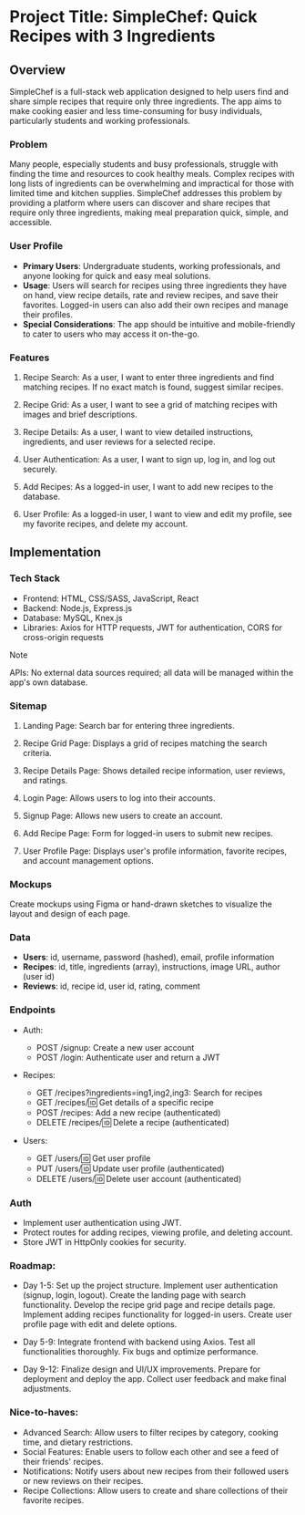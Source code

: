 # Project Title: SimpleChef: Quick Recipes with 3 Ingredients

## Overview
SimpleChef is a full-stack web application designed to help users find and share simple recipes that require only three ingredients. The app aims to make cooking easier and less time-consuming for busy individuals, particularly students and working professionals.

### Problem
Many people, especially students and busy professionals, struggle with finding the time and resources to cook healthy meals. Complex recipes with long lists of ingredients can be overwhelming and impractical for those with limited time and kitchen supplies. SimpleChef addresses this problem by providing a platform where users can discover and share recipes that require only three ingredients, making meal preparation quick, simple, and accessible.

### User Profile

- **Primary Users**: Undergraduate students, working professionals, and anyone looking for quick and easy meal solutions.
- **Usage**: Users will search for recipes using three ingredients they have on hand, view recipe details, rate and review recipes, and save their favorites. Logged-in users can also add their own recipes and manage their profiles.
- **Special Considerations**: The app should be intuitive and mobile-friendly to cater to users who may access it on-the-go.

### Features

1. Recipe Search:
As a user, I want to enter three ingredients and find matching recipes.
If no exact match is found, suggest similar recipes.

2. Recipe Grid:
As a user, I want to see a grid of matching recipes with images and brief descriptions.

3. Recipe Details:
As a user, I want to view detailed instructions, ingredients, and user reviews for a selected recipe.

4. User Authentication:
As a user, I want to sign up, log in, and log out securely.

5. Add Recipes:
As a logged-in user, I want to add new recipes to the database.

6. User Profile:
As a logged-in user, I want to view and edit my profile, see my favorite recipes, and delete my account.

## Implementation

### Tech Stack

- Frontend: HTML, CSS/SASS, JavaScript, React
- Backend: Node.js, Express.js
- Database: MySQL, Knex.js
- Libraries: Axios for HTTP requests, JWT for authentication, CORS for cross-origin requests

> [!NOTE]
> APIs: No external data sources required; all data will be managed within the app's own database.

### Sitemap

1. Landing Page:
Search bar for entering three ingredients.

2. Recipe Grid Page:
Displays a grid of recipes matching the search criteria.

3. Recipe Details Page:
Shows detailed recipe information, user reviews, and ratings.

4. Login Page:
Allows users to log into their accounts.

5. Signup Page:
Allows new users to create an account.

6. Add Recipe Page:
Form for logged-in users to submit new recipes.

7. User Profile Page:
Displays user's profile information, favorite recipes, and account management options.

### Mockups

Create mockups using Figma or hand-drawn sketches to visualize the layout and design of each page.

### Data

- **Users**: id, username, password (hashed), email, profile information
- **Recipes**: id, title, ingredients (array), instructions, image URL, author (user id)
- **Reviews**: id, recipe id, user id, rating, comment

### Endpoints

- Auth:
  - POST /signup: Create a new user account
  - POST /login: Authenticate user and return a JWT

- Recipes:
  - GET /recipes?ingredients=ing1,ing2,ing3: Search for recipes
  - GET /recipes/:id: Get details of a specific recipe
  - POST /recipes: Add a new recipe (authenticated)
  - DELETE /recipes/:id: Delete a recipe (authenticated)

- Users:
  - GET /users/:id: Get user profile
  - PUT /users/:id: Update user profile (authenticated)
  - DELETE /users/:id: Delete user account (authenticated)

### Auth
- Implement user authentication using JWT.
- Protect routes for adding recipes, viewing profile, and deleting account.
- Store JWT in HttpOnly cookies for security.

### Roadmap:

- Day 1-5:
  Set up the project structure.
  Implement user authentication (signup, login, logout).
  Create the landing page with search functionality.
  Develop the recipe grid page and recipe details page.
  Implement adding recipes functionality for logged-in users.
  Create user profile page with edit and delete options.

- Day 5-9:
  Integrate frontend with backend using Axios.
  Test all functionalities thoroughly.
  Fix bugs and optimize performance.

- Day 9-12:
Finalize design and UI/UX improvements.
Prepare for deployment and deploy the app.
Collect user feedback and make final adjustments.

### Nice-to-haves:

- Advanced Search: Allow users to filter recipes by category, cooking time, and dietary restrictions.
- Social Features: Enable users to follow each other and see a feed of their friends' recipes.
- Notifications: Notify users about new recipes from their followed users or new reviews on their recipes.
- Recipe Collections: Allow users to create and share collections of their favorite recipes.
